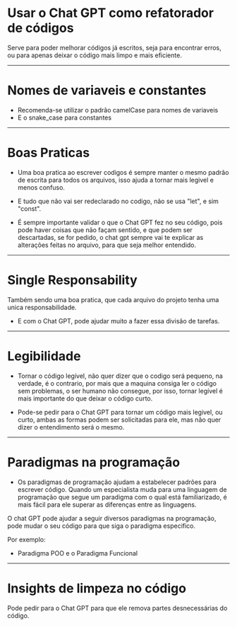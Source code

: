 # Usar o Chat GPT como refatorador de códigos

Serve para poder melhorar códigos já escritos, seja para encontrar erros, ou para apenas deixar o código mais limpo e mais eficiente.

---------------------------------------------------------------------------------------------------------
# Nomes de variaveis e constantes

* Recomenda-se utilizar o padrão camelCase para nomes de variaveis
* E o snake_case para constantes

---------------------------------------------------------------------------------------------------------
# Boas Praticas

* Uma boa pratica ao escrever codigos é sempre manter o mesmo padrão de escrita para todos os arquivos, isso ajuda a tornar mais legivel e menos confuso.

* E tudo que não vai ser redeclarado no codigo, não se usa "let", e sim "const".

* É sempre importante validar o que o Chat GPT fez no seu código, pois pode haver coisas que não façam sentido, e que podem ser descartadas, se for pedido, o chat gpt sempre vai te explicar as alterações feitas no arquivo, para que seja melhor entendido.

---------------------------------------------------------------------------------------------------------
# Single Responsability

Também sendo uma boa pratica, que cada arquivo do projeto tenha uma unica responsabilidade.

* E com o Chat GPT, pode ajudar muito a fazer essa divisão de tarefas.

---------------------------------------------------------------------------------------------------------
# Legibilidade

* Tornar o código legível, não quer dizer que o codigo será pequeno, na verdade, é o contrario, por mais que a maquina consiga ler o código sem problemas, o ser humano não consegue, por isso, tornar legível é mais importante do que deixar o código curto.

* Pode-se pedir para o Chat GPT para tornar um código mais legivel, ou curto, ambas as formas podem ser solicitadas para ele, mas não quer dizer o entendimento será o mesmo.

---------------------------------------------------------------------------------------------------------
# Paradigmas na programação

* Os paradigmas de programação ajudam a estabelecer padrões para escrever código. Quando um especialista muda para uma linguagem de programação que segue um paradigma com o qual está familiarizado, é mais fácil para ele superar as diferenças entre as linguagens.

O chat GPT pode ajudar a seguir diversos paradigmas na programação, pode mudar o seu código para que siga o paradigma especifico.

Por exemplo: 

* Paradigma POO e o Paradigma Funcional

---------------------------------------------------------------------------------------------------------
# Insights de limpeza no código

Pode pedir para o Chat GPT para que ele remova partes desnecessárias do código.